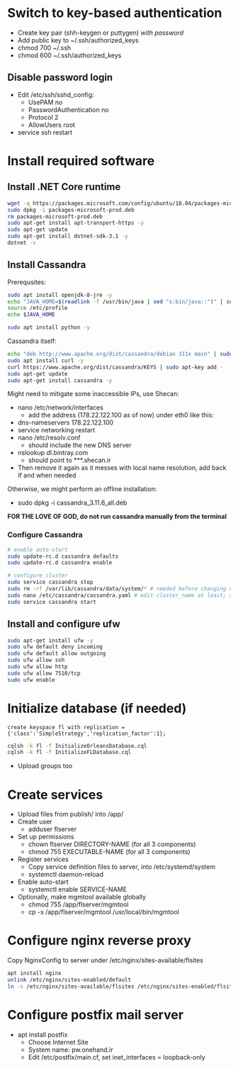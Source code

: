 # Switch to key-based authentication

* Create key pair (shh-keygen or puttygen) *with password*
* Add public key to ~/.ssh/authorized_keys
* chmod 700 ~/.ssh 
* chmod 600 ~/.ssh/authorized_keys

## Disable password login

* Edit /etc/ssh/sshd_config:
    * UsePAM no
    * PasswordAuthentication no
    * Protocol 2
    * AllowUsers root
* service ssh restart

# Install required software

## Install .NET Core runtime

``` bash
wget -q https://packages.microsoft.com/config/ubuntu/18.04/packages-microsoft-prod.deb
sudo dpkg -i packages-microsoft-prod.deb
rm packages-microsoft-prod.deb
sudo apt-get install apt-transport-https -y
sudo apt-get update
sudo apt-get install dotnet-sdk-3.1 -y
dotnet -v
```

## Install Cassandra

Prerequsites:

```bash
sudo apt install openjdk-8-jre -y
echo "JAVA_HOME=$(readlink -f /usr/bin/java | sed "s:bin/java::")" | sudo tee -a /etc/profile
source /etc/profile
echo $JAVA_HOME

sudo apt install python -y
```

Cassandra itself:
``` bash
echo "deb http://www.apache.org/dist/cassandra/debian 311x main" | sudo tee -a /etc/apt/sources.list.d/cassandra.sources.list
sudo apt install curl -y
curl https://www.apache.org/dist/cassandra/KEYS | sudo apt-key add -
sudo apt-get update
sudo apt-get install cassandra -y
```

Might need to mitigate some inaccessible IPs, use Shecan:

* nano /etc/network/interfaces
    * add the address (178.22.122.100 as of now) under eth0 like this:
* dns-nameservers 178.22.122.100
* service networking restart
* nano /etc/resolv.conf
    * should include the new DNS server
* nslookup dl.bintray.com
    * should point to ***.shecan.ir
* Then remove it again as it messes with local name resolution, add back if and when needed

Otherwise, we might perform an offline installation:

* sudo dpkg -i cassandra_3.11.6_all.deb

**FOR THE LOVE OF GOD, do not run cassandra manually from the terminal**

### Configure Cassandra

```bash
# enable auto-start
sudo update-rc.d cassandra defaults
sudo update-rc.d cassandra enable

# configure cluster
sudo service cassandra stop
sudo rm -rf /var/lib/cassandra/data/system/* # needed before changing cluster name, as it will invalidate all data
sudo nano /etc/cassandra/cassandra.yaml # edit cluster_name at least; also the following for actual multi-node cluster setup: seeds, listen_address, endpoint_snitch, auto_bootstrap: false
sudo service cassandra start
```

## Install and configure ufw

``` bash
sudo apt-get install ufw -y
sudo ufw default deny incoming
sudo ufw default allow outgoing
sudo ufw allow ssh
sudo ufw allow http
sudo ufw allow 7510/tcp
sudo ufw enable
```

# Initialize database (if needed)

``` cql
create keyspace fl with replication = {'class':'SimpleStrategy','replication_factor':1};

```

``` bash
cqlsh -k fl -f InitializeOrleansDatabase.cql
cqlsh -k fl -f InitializeFLDatabase.cql
```

* Upload groups too

# Create services

* Upload files from publish/ into /app/
* Create user
    * adduser flserver
* Set up permissions
    * chown flserver DIRECTORY-NAME (for all 3 components)
    * chmod 755 EXECUTABLE-NAME (for all 3 components)
* Register services
    * Copy service definition files to server, into /etc/systemd/system
    * systemctl daemon-reload
* Enable auto-start
    * systemctl enable SERVICE-NAME
* Optionally, make mgmtool available globally
    * chmod 755 /app/flserver/mgmtool
    * cp -s /app/flserver/mgmtool /usr/local/bin/mgmtool

# Configure nginx reverse proxy

Copy NginxConfig to server under /etc/nginx/sites-available/flsites

```bash
apt install nginx
unlink /etc/nginx/sites-enabled/default
ln -s /etc/nginx/sites-available/flsites /etc/nginx/sites-enabled/flsites
```

# Configure postfix mail server

* apt install postfix
    * Choose Internet Site
    * System name: pw.onehand.ir
    * Edit /etc/postfix/main.cf, set inet_interfaces = loopback-only